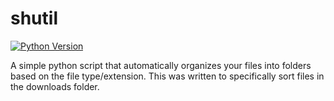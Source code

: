 # shutil
[![Python Version](https://img.shields.io/badge/python-blue.svg)](https://python.org)

A simple python script that automatically organizes your files into folders based on the file type/extension. This was written to specifically sort files in the downloads folder.
